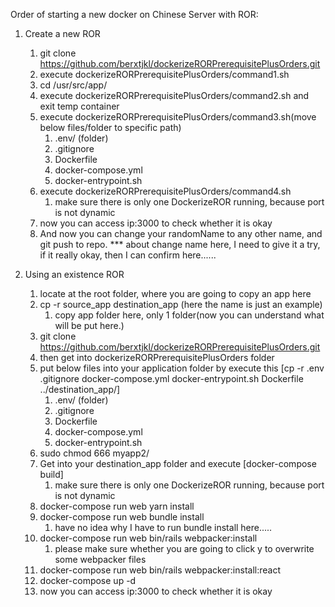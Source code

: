 Order of starting a new docker on Chinese Server with ROR:
1. Create a new ROR
    1. git clone https://github.com/berxtjkl/dockerizeRORPrerequisitePlusOrders.git
    2. execute dockerizeRORPrerequisitePlusOrders/command1.sh
    3. cd /usr/src/app/
    4. execute dockerizeRORPrerequisitePlusOrders/command2.sh and exit temp container
    5. execute dockerizeRORPrerequisitePlusOrders/command3.sh(move below files/folder to specific path)
        1. .env/ (folder)
        2. .gitignore
        3. Dockerfile
        4. docker-compose.yml
        5. docker-entrypoint.sh
    6. execute dockerizeRORPrerequisitePlusOrders/command4.sh
        1. make sure there is only one DockerizeROR running, because port is not dynamic
    7. now you can access ip:3000 to check whether it is okay
    8. And now you can change your randomName to any other name, and git push to repo. *** about change name here, I need to give it a try, if it really okay, then I can confirm here......


2. Using an existence ROR
    1. locate at the root folder, where you are going to copy an app here
    2. cp -r source_app destination_app (here the name is just an example)
        1. copy app folder here, only 1 folder(now you can understand what will be put here.)
    3. git clone https://github.com/berxtjkl/dockerizeRORPrerequisitePlusOrders.git
    4. then get into dockerizeRORPrerequisitePlusOrders folder
    5. put below files into your application folder by execute this [cp -r .env .gitignore docker-compose.yml docker-entrypoint.sh Dockerfile ../destination_app/]
        1. .env/ (folder)
        2. .gitignore
        3. Dockerfile
        4. docker-compose.yml
        5. docker-entrypoint.sh
    6. sudo chmod 666 myapp2/
    7. Get into your destination_app folder and execute [docker-compose build]
        1. make sure there is only one DockerizeROR running, because port is not dynamic
    8. docker-compose run web yarn install
    9. docker-compose run web bundle install
        1. have no idea why I have to run bundle install here.....
    9. docker-compose run web bin/rails webpacker:install
        1. please make sure whether you are going to click y to overwrite some webpacker files
    10. docker-compose run web bin/rails webpacker:install:react
    11. docker-compose up -d 
    12. now you can access ip:3000 to check whether it is okay